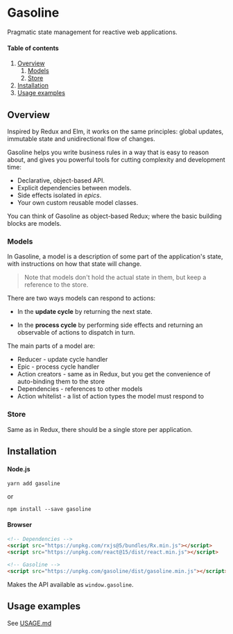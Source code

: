 # Gasoline

Pragmatic state management for reactive web applications.

#### Table of contents

1. [Overview](#overview)
    1. [Models](#models)
    1. [Store](#store)
1. [Installation](#installation)
1. [Usage examples](#usage-examples)

## Overview

Inspired by Redux and Elm, it works on the same principles: global updates, immutable state and unidirectional flow of changes.

Gasoline helps you write business rules in a way that is easy to reason about, and gives you powerful tools for cutting complexity and development time:

* Declarative, object-based API.
* Explicit dependencies between models.
* Side effects isolated in *epics*.
* Your own custom reusable model classes.

You can think of Gasoline as object-based Redux; where the basic building blocks are models.

### Models

In Gasoline, a model is a description of some part of the application's state, with instructions on how that state will change.

>Note that models don't hold the actual state in them, but keep a reference to the store.

There are two ways models can respond to actions:

* In the **update cycle** by returning the next state.

* In the **process cycle** by performing side effects and returning an observable of actions to dispatch in turn.

The main parts of a model are:

* Reducer - update cycle handler
* Epic - process cycle handler
* Action creators - same as in Redux, but you get the convenience of auto-binding them to the store
* Dependencies - references to other models
* Action whitelist - a list of action types the model must respond to


### Store

Same as in Redux, there should be a single store per application.

## Installation

#### Node.js

```
yarn add gasoline
```

or

```
npm install --save gasoline
```

#### Browser

```html
<!-- Dependencies -->
<script src="https://unpkg.com/rxjs@5/bundles/Rx.min.js"></script>
<script src="https://unpkg.com/react@15/dist/react.min.js"></script>

<!-- Gasoline -->
<script src="https://unpkg.com/gasoline/dist/gasoline.min.js"></script>
```

Makes the API available as `window.gasoline`.

## Usage examples

See [USAGE.md](USAGE.md)
